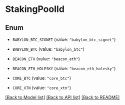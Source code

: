 # StakingPoolId

## Enum


* `BABYLON_BTC_SIGNET` (value: `"babylon_btc_signet"`)

* `BABYLON_BTC` (value: `"babylon_btc"`)

* `BEACON_ETH` (value: `"beacon_eth"`)

* `BEACON_ETH_HOLESKY` (value: `"beacon_eth_holesky"`)

* `CORE_BTC` (value: `"core_btc"`)

* `CORE_XTN` (value: `"core_xtn"`)


[[Back to Model list]](../README.md#documentation-for-models) [[Back to API list]](../README.md#documentation-for-api-endpoints) [[Back to README]](../README.md)


